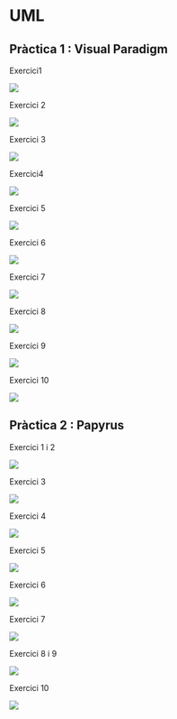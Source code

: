 # UML

## Pràctica 1 : Visual Paradigm
Exercici1

![](imatges/a.png)

Exercici 2

![](imatges/B.png)

Exercici 3

![](imatges/c.png)

Exercici4

![](imatges/D.png)

Exercici 5

![](imatges/e.png)

Exercici 6

![](imatges/6.png)

Exercici 7

![](imatges/7.png)

Exercici 8

![](imatges/f.png)

Exercici 9

![](imatges/last.png)

Exercici 10

![](imatges/last1.png)

## Pràctica 2 : Papyrus

Exercici 1 i 2

![](imatges/12.PNG)

Exercici 3

![](imatges/11.PNG)

Exercici 4

![](imatges/10.PNG)

Exercici 5

![](imatges/13.PNG)

Exercici 6

![](imatges/14.PNG)

Exercici 7

![](imatges/15.PNG)

Exercici 8 i 9

![](imatges/16.PNG)

Exercici 10

![](imatges/17.PNG)